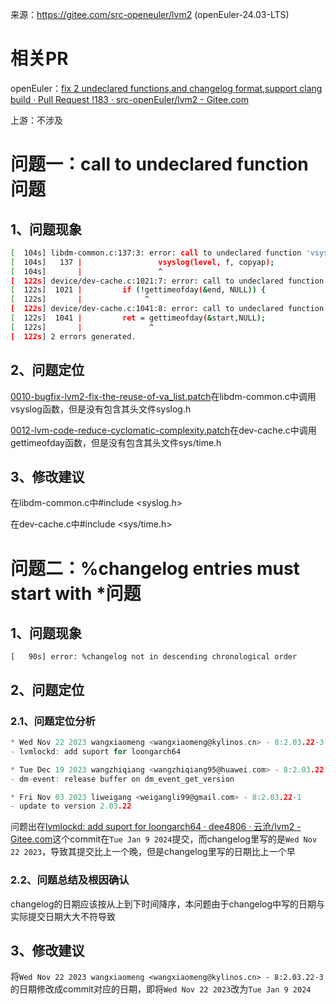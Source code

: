 来源：https://gitee.com/src-openeuler/lvm2 (openEuler-24.03-LTS)

# 相关PR

openEuler：[fix 2 undeclared functions,and changelog format,support clang build · Pull Request !183 · src-openEuler/lvm2 - Gitee.com](https://gitee.com/src-openeuler/lvm2/pulls/183)

上游：不涉及

# 问题一：call to undeclared function问题

## 1、问题现象

```bash
[  104s] libdm-common.c:137:3: error: call to undeclared function 'vsyslog'; ISO C99 and later do not support implicit function declarations [-Wimplicit-function-declaration]
[  104s]   137 |                 vsyslog(level, f, copyap);
[  104s]       |                 ^
[  122s] device/dev-cache.c:1021:7: error: call to undeclared function 'gettimeofday'; ISO C99 and later do not support implicit function declarations [-Wimplicit-function-declaration]
[  122s]  1021 |         if (!gettimeofday(&end, NULL)) {
[  122s]       |              ^
[  122s] device/dev-cache.c:1041:8: error: call to undeclared function 'gettimeofday'; ISO C99 and later do not support implicit function declarations [-Wimplicit-function-declaration]
[  122s]  1041 |         ret = gettimeofday(&start,NULL);
[  122s]       |               ^
[  122s] 2 errors generated.
```

## 2、问题定位

[0010-bugfix-lvm2-fix-the-reuse-of-va_list.patch](https://gitee.com/src-openeuler/lvm2/blob/fb6a5827c6c2fbfb26e6e531fc29da497745de7d/0010-bugfix-lvm2-fix-the-reuse-of-va_list.patch)在libdm-common.c中调用vsyslog函数，但是没有包含其头文件syslog.h

[0012-lvm-code-reduce-cyclomatic-complexity.patch](https://gitee.com/src-openeuler/lvm2/blob/fb6a5827c6c2fbfb26e6e531fc29da497745de7d/0012-lvm-code-reduce-cyclomatic-complexity.patch)在dev-cache.c中调用gettimeofday函数，但是没有包含其头文件sys/time.h

## 3、修改建议

在libdm-common.c中#include <syslog.h>

在dev-cache.c中#include <sys/time.h>

# 问题二：%changelog entries must start with \*问题

## 1、问题现象

`[   90s] error: %changelog not in descending chronological order`

## 2、问题定位

### 2.1、问题定位分析

```c
* Wed Nov 22 2023 wangxiaomeng <wangxiaomeng@kylinos.cn> - 8:2.03.22-3
- lvmlockd: add suport for loongarch64

* Tue Dec 19 2023 wangzhiqiang <wangzhiqiang95@huawei.com> - 8:2.03.22-2
- dm-event: release buffer on dm_event_get_version

* Fri Nov 03 2023 liweigang <weigangli99@gmail.com> - 8:2.03.22-1
- update to version 2.03.22
```

问题出在[lvmlockd: add suport for loongarch64 · dee4806 · 云沧/lvm2 - Gitee.com](https://gitee.com/yuncang123/lvm2/commit/dee4806fb29598db7cbd4d9abe56db348cc79baa)这个commit在`Tue Jan 9 2024`提交，而changelog里写的是`Wed Nov 22 2023`，导致其提交比上一个晚，但是changelog里写的日期比上一个早

### 2.2、问题总结及根因确认

changelog的日期应该按从上到下时间降序，本问题由于changelog中写的日期与实际提交日期大大不符导致

## 3、修改建议

将`Wed Nov 22 2023 wangxiaomeng <wangxiaomeng@kylinos.cn> - 8:2.03.22-3`的日期修改成commit对应的日期，即将`Wed Nov 22 2023`改为`Tue Jan 9 2024`